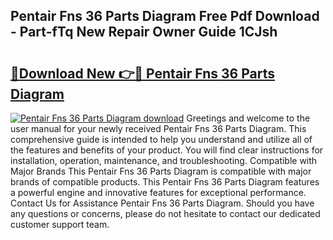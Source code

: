 ## Pentair Fns 36 Parts Diagram Free Pdf Download - Part-fTq New Repair Owner Guide 1CJsh

# <h2><a href="http://dfulff.blite.top/?on=Pentair+Fns+36+Parts+Diagram">🔗Download New 👉🔴 Pentair Fns 36 Parts Diagram</a></h2>

[![Pentair Fns 36 Parts Diagram download](https://i.imgur.com/lujVjoI.png)](http://dfulff.blite.top/?on=Pentair+Fns+36+Parts+Diagram)
Greetings and welcome to the user manual for your newly received Pentair Fns 36 Parts Diagram. This comprehensive guide is intended to help you understand and utilize all of the features and benefits of your product. You will find clear instructions for installation, operation, maintenance, and troubleshooting. Compatible with Major Brands This Pentair Fns 36 Parts Diagram is compatible with major brands of compatible products. This Pentair Fns 36 Parts Diagram features a powerful engine and innovative features for exceptional performance. Contact Us for Assistance Pentair Fns 36 Parts Diagram. Should you have any questions or concerns, please do not hesitate to contact our dedicated customer support team.

